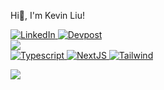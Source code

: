 Hi👋, I'm Kevin Liu! 

<div>
  <a href="https://www.linkedin.com/in/kevin-liu-2495b6205">
    <img alt="LinkedIn" src="https://img.shields.io/badge/LinkedIn-Connect%20with%20me-informational?style=for-the-badge&logo=linkedin&color=0A66C2&logoColor=0A66C2" />
  </a>
  <a href="https://devpost.com/Kevin-Liu-01">
    <img alt="Devpost" src="https://img.shields.io/badge/Devpost-View%20%20my%20projects-informational?style=for-the-badge&logo=devpost&color=003E54&logoColor=003E54" />
  </a>
</div>

<a href="#">
  <img align="center" src="https://github-readme-stats.vercel.app/api?username=Kevin-Liu-01&count_private=true&show_icons=true&theme=dark&line_height=27" />
</a>

<div>
  <a href="https://www.typescriptlang.org/">
    <img alt="Typescript" src="https://img.shields.io/badge/typescript-%23007ACC.svg?style=for-the-badge&logo=typescript&logoColor=white" />
  </a>
  <a href="https://nextjs.org/">
    <img alt="NextJS" src="https://img.shields.io/badge/Next-black?style=for-the-badge&logo=next.js&logoColor=white" />
  </a>
  <a href="https://tailwindcss.com/">
    <img alt="Tailwind" src="https://img.shields.io/badge/tailwindcss-%2338B2AC.svg?style=for-the-badge&logo=tailwind-css&logoColor=white" />
  </a>
</div>
 
[![](https://visitcount.itsvg.in/api?id=Kevin-Liu-01&icon=0&color=0)](https://visitcount.itsvg.in)
